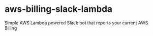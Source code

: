 # aws-billing-slack-lambda
Simple AWS Lambda powered Slack bot that reports your current AWS Billing
